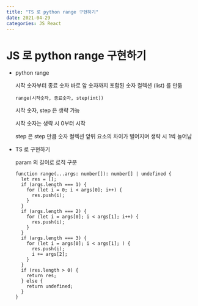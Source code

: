 ```yaml
---
title: "TS 로 python range 구현하기"
date: 2021-04-29
categories: JS React
---
```


# JS 로 python range 구현하기

- python range

  시작 숫자부터 종료 숫자 바로 앞 숫자까지 포함된 숫자 컬렉션 (list) 를 만듦

  `range(시작숫자, 종료숫자, step(int))`

  시작 숫자, step 은 생략 가능

  시작 숫자는 생략 시 0부터 시작

  step 은 step 만큼 숫자 컬렉션 앞뒤 요소의 차이가 벌어지며 생략 시 1씩 늘어남

- TS 로 구현하기

  param 의 길이로 로직 구분

  ```
  function range(...args: number[]): number[] | undefined {
    let res = [];
    if (args.length === 1) {
      for (let i = 0; i < args[0]; i++) {
        res.push(i);
      }
    }
    if (args.length === 2) {
      for (let i = args[0]; i < args[1]; i++) {
        res.push(i);
      }
    }
    if (args.length === 3) {
      for (let i = args[0]; i < args[1]; ) {
        res.push(i);
        i += args[2];
      }
    }
    if (res.length > 0) {
      return res;
    } else {
      return undefined;
    }
  }
  ```
